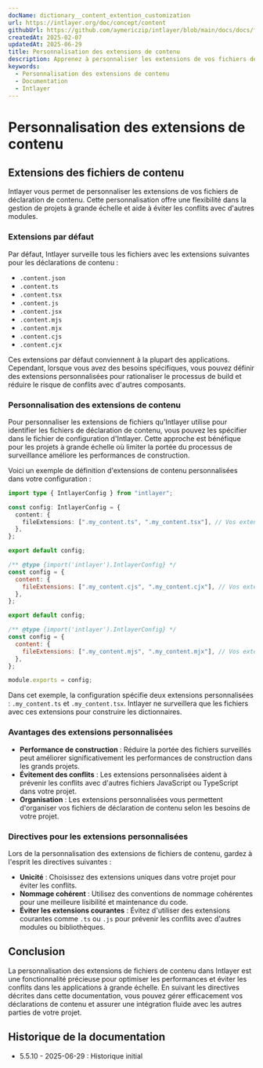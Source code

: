 ```yaml
---
docName: dictionary__content_extention_customization
url: https://intlayer.org/doc/concept/content
githubUrl: https://github.com/aymericzip/intlayer/blob/main/docs/docs/fr/dictionary/content_extention_customization.md
createdAt: 2025-02-07
updatedAt: 2025-06-29
title: Personnalisation des extensions de contenu
description: Apprenez à personnaliser les extensions de vos fichiers de déclaration de contenu. Suivez cette documentation pour implémenter efficacement des conditions dans votre projet.
keywords:
  - Personnalisation des extensions de contenu
  - Documentation
  - Intlayer
---
```


# Personnalisation des extensions de contenu

## Extensions des fichiers de contenu

Intlayer vous permet de personnaliser les extensions de vos fichiers de déclaration de contenu. Cette personnalisation offre une flexibilité dans la gestion de projets à grande échelle et aide à éviter les conflits avec d'autres modules.

### Extensions par défaut

Par défaut, Intlayer surveille tous les fichiers avec les extensions suivantes pour les déclarations de contenu :

- `.content.json`
- `.content.ts`
- `.content.tsx`
- `.content.js`
- `.content.jsx`
- `.content.mjs`
- `.content.mjx`
- `.content.cjs`
- `.content.cjx`

Ces extensions par défaut conviennent à la plupart des applications. Cependant, lorsque vous avez des besoins spécifiques, vous pouvez définir des extensions personnalisées pour rationaliser le processus de build et réduire le risque de conflits avec d'autres composants.

### Personnalisation des extensions de contenu

Pour personnaliser les extensions de fichiers qu'Intlayer utilise pour identifier les fichiers de déclaration de contenu, vous pouvez les spécifier dans le fichier de configuration d'Intlayer. Cette approche est bénéfique pour les projets à grande échelle où limiter la portée du processus de surveillance améliore les performances de construction.

Voici un exemple de définition d'extensions de contenu personnalisées dans votre configuration :

```typescript fileName="intlayer.config.ts" codeFormat="typescript"
import type { IntlayerConfig } from "intlayer";

const config: IntlayerConfig = {
  content: {
    fileExtensions: [".my_content.ts", ".my_content.tsx"], // Vos extensions personnalisées
  },
};

export default config;
```

```javascript fileName="intlayer.config.mjs" codeFormat="esm"
/** @type {import('intlayer').IntlayerConfig} */
const config = {
  content: {
    fileExtensions: [".my_content.cjs", ".my_content.cjx"], // Vos extensions personnalisées
  },
};

export default config;
```

```javascript fileName="intlayer.config.cjs" codeFormat="commonjs"
/** @type {import('intlayer').IntlayerConfig} */
const config = {
  content: {
    fileExtensions: [".my_content.mjs", ".my_content.mjx"], // Vos extensions personnalisées
  },
};

module.exports = config;
```

Dans cet exemple, la configuration spécifie deux extensions personnalisées : `.my_content.ts` et `.my_content.tsx`. Intlayer ne surveillera que les fichiers avec ces extensions pour construire les dictionnaires.

### Avantages des extensions personnalisées

- **Performance de construction** : Réduire la portée des fichiers surveillés peut améliorer significativement les performances de construction dans les grands projets.
- **Évitement des conflits** : Les extensions personnalisées aident à prévenir les conflits avec d'autres fichiers JavaScript ou TypeScript dans votre projet.
- **Organisation** : Les extensions personnalisées vous permettent d'organiser vos fichiers de déclaration de contenu selon les besoins de votre projet.

### Directives pour les extensions personnalisées

Lors de la personnalisation des extensions de fichiers de contenu, gardez à l'esprit les directives suivantes :

- **Unicité** : Choisissez des extensions uniques dans votre projet pour éviter les conflits.
- **Nommage cohérent** : Utilisez des conventions de nommage cohérentes pour une meilleure lisibilité et maintenance du code.
- **Éviter les extensions courantes** : Évitez d'utiliser des extensions courantes comme `.ts` ou `.js` pour prévenir les conflits avec d'autres modules ou bibliothèques.

## Conclusion

La personnalisation des extensions de fichiers de contenu dans Intlayer est une fonctionnalité précieuse pour optimiser les performances et éviter les conflits dans les applications à grande échelle. En suivant les directives décrites dans cette documentation, vous pouvez gérer efficacement vos déclarations de contenu et assurer une intégration fluide avec les autres parties de votre projet.

## Historique de la documentation

- 5.5.10 - 2025-06-29 : Historique initial

